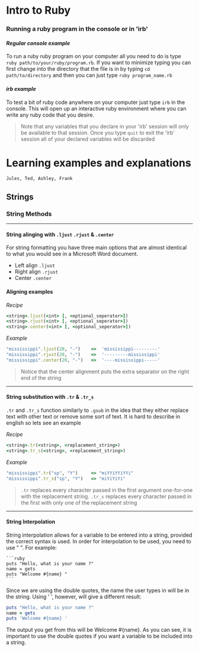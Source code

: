 # Intro to Ruby

### Running a ruby program in the console or in 'irb'

#### *Regular console example*

To run a ruby ruby program on your computer all you need to do is type ``ruby path/to/your/ruby/program.rb``. If you want to minimize typing you can first change into the directory that the file is in by typing ``cd path/to/directory`` and then you can just type ``ruby program_name.rb``

#### *irb example*

To test a bit of ruby code anywhere on your computer just type ``irb`` in the console. This will open up an interactive ruby environment where you can write any ruby code that you desire.

> Note that any variables that you declare in your 'irb' session will only be available to that session. Once you type ``quit`` to exit the 'irb' session all of your declared variables will be discarded

# Learning examples and explanations
``Jules, Ted, Ashley, Frank``

## Strings
### String Methods

---

#### String alinging with ``.ljust`` ``.rjust`` & ``.center``

For string formatting you have three main options that are almost identical to what you would see in a Microsoft Word document.

- Left align ``.ljust``
- Right align ``.rjust``
- Center ``.center``

#### Aligning examples
*Recipe*

```ruby
<string>.ljust(<int> [, <optional_seperator>])
<string>.rjust(<int> [, <optional_seperator>])
<string>.center(<int> [, <optional_seperator>])
```

*Example*

```ruby
"mississippi".ljust(20, "-")	=>	'mississippi---------'
"mississippi".rjust(20, "-")	=>	'---------mississippi'
"mississippi".center(20, "-")	=>	'----mississippi-----'
```

> Notice that the center alignment puts the extra separator on the right end of the string

---

#### String substitution with ``.tr`` & ``.tr_s``

``.tr`` and ``.tr_s`` function similarly to ``.gsub`` in the idea that they either replace text with other text or remove some sort of text. It is hard to describe in english so lets see an example

*Recipe*

```ruby
<string>.tr(<string>, <replacement_string>)
<string>.tr_s(<string>, <replacement_string>)
```

*Example*

```ruby
"mississippi".tr("sp", "Y") 	=> "miYYiYYiYYi"
"mississippi".tr_s("sp", "Y") 	=> "miYiYiYi"
```

> ``.tr`` replaces every character passed in the first argument one-for-one with the replacement string.
> ``.tr_s`` replaces every character passed in the first with only one of the replacement string

---

#### String Interpolation

String interpolation allows for a variable to be entered into a string, provided the correct syntax is used. In order for interpolation to be used, you need to use " ". For example:
    
    ```ruby
    puts "Hello, what is your name ?"
    name = gets
    puts "Welcome #{name} "
    ```
Since we are using the double quotes, the name the user types in will be in the string. Using ' ', however, will give a different result:

```ruby
puts "Hello, what is your name ?"
name = gets
puts 'Welcome #{name} '
```
 The output you get from this will be Welcome #{name}. As you can see, it is important to use the double quotes if you want a  variable to be included into a string.        
